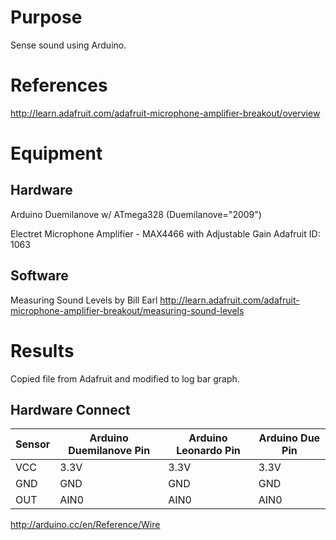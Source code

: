 # Purpose
Sense sound using Arduino.

# References
http://learn.adafruit.com/adafruit-microphone-amplifier-breakout/overview

# Equipment
## Hardware
Arduino Duemilanove w/ ATmega328 (Duemilanove="2009")

Electret Microphone Amplifier - MAX4466 with Adjustable Gain
Adafruit ID: 1063

## Software
Measuring Sound Levels by Bill Earl
http://learn.adafruit.com/adafruit-microphone-amplifier-breakout/measuring-sound-levels

# Results
Copied file from Adafruit and modified to log bar graph.

## Hardware Connect

| Sensor | Arduino Duemilanove Pin | Arduino Leonardo Pin | Arduino Due Pin  |
| ------ | ----------------------- | -------------------- | ---------------- |
| VCC    | 3.3V                    | 3.3V                 | 3.3V             |
| GND    | GND                     | GND                  | GND              |
| OUT    | AIN0                    | AIN0                 | AIN0             |
http://arduino.cc/en/Reference/Wire
